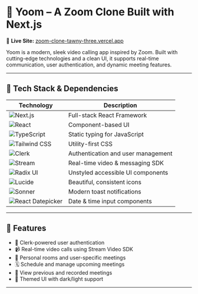 # 🎥 Yoom – A Zoom Clone Built with Next.js

🔗 **Live Site:** [zoom-clone-tawny-three.vercel.app](https://zoom-clone-tawny-three.vercel.app)

Yoom is a modern, sleek video calling app inspired by Zoom. Built with cutting-edge technologies and a clean UI, it supports real-time communication, user authentication, and dynamic meeting features.

---

## 🚀 Tech Stack & Dependencies

| Technology | Description |
|-----------|-------------|
| ![Next.js](https://img.shields.io/badge/Next.js-000?logo=next.js&logoColor=white) | Full-stack React Framework |
| ![React](https://img.shields.io/badge/React-20232a?logo=react&logoColor=61dafb) | Component-based UI |
| ![TypeScript](https://img.shields.io/badge/TypeScript-3178c6?logo=typescript&logoColor=white) | Static typing for JavaScript |
| ![Tailwind CSS](https://img.shields.io/badge/Tailwind_CSS-38bdf8?logo=tailwind-css&logoColor=white) | Utility-first CSS |
| ![Clerk](https://img.shields.io/badge/Clerk-3B82F6?logo=clerk&logoColor=white) | Authentication and user management |
| ![Stream](https://img.shields.io/badge/Stream-0c7aaf?logo=stream&logoColor=white) | Real-time video & messaging SDK |
| ![Radix UI](https://img.shields.io/badge/Radix_UI-eaeaea?logoColor=black) | Unstyled accessible UI components |
| ![Lucide](https://img.shields.io/badge/Lucide-000?logo=lucide&logoColor=white) | Beautiful, consistent icons |
| ![Sonner](https://img.shields.io/badge/Sonner-2ecc71) | Modern toast notifications |
| ![React Datepicker](https://img.shields.io/badge/React_Datepicker-f39c12) | Date & time input components |



---

## 🧪 Features

- 🔐 Clerk-powered user authentication
- 📹 Real-time video calls using Stream Video SDK
- 👥 Personal rooms and user-specific meetings
- 🗓️ Schedule and manage upcoming meetings
- 📁 View previous and recorded meetings
- 🎨 Themed UI with dark/light support

---
